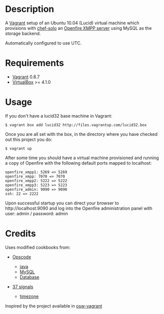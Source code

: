 Description
===========

A [Vagrant](http://vagrantup.com/) setup of an Ubuntu 10.04 (Lucid) virtual machine which provisions with [chef-solo](http://wiki.opscode.com/display/chef/Chef+Solo) an [Openfire XMPP server](http://www.igniterealtime.org/projects/openfire/) using MySQL as the storage backend.

Automatically configured to use UTC.

Requirements
============
 * [Vagrant](http://vagrantup.com/) 0.8.7
 * [VirtualBox](https://www.virtualbox.org/) >= 4.1.0

Usage
=====
If you don't have a lucid32 base machine in Vagrant:

    $ vagrant box add lucid32 http://files.vagrantup.com/lucid32.box

Once you are all set with the box, in the directory where you have checked out this project you do:

    $ vagrant up

After some time you should have a virtual machine provisioned and running a copy of Openfire with the following default ports mapped to localhost:

    openfire_xmpp1: 5269 => 5269
    openfire_xmpp: 7070 => 7070
    openfire_xmpp2: 5222 => 5222
    openfire_xmpp3: 5223 => 5223
    openfire_admin: 9090 => 9090
    ssh: 22 => 2222


Upon successful startup you can direct your browser to http://localhost:9090 and log into the Openfire administration panel with user: admin / password: admin


Credits
=======
Uses modified cookbooks from:
 
 * [Opscode](http://www.opscode.com/)
	* [java](https://github.com/opscode/cookbooks/tree/master/java)
	* [MySQL](https://github.com/opscode/cookbooks/tree/master/mysql)
	* [Database](https://github.com/opscode/cookbooks/tree/master/database)

 * [37 signals](http://37signals.com/)
	* [timezone](https://github.com/37signals/37s_cookbooks/tree/master/timezone)

Inspired by the project available in [osw-vagrant](https://github.com/owengriffin/osw-vagrant)